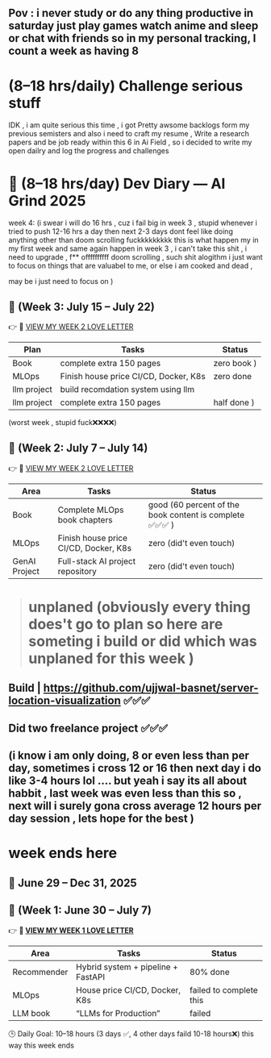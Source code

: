 ## Pov : i never study or do any thing productive in saturday  just play games watch anime and sleep or chat with friends so in my personal tracking, I count a week as having 8 

# (8–18 hrs/daily) Challenge serious stuff 
IDK , i am quite serious this time , i got Pretty  awsome  backlogs form my previous semisters  and also i need to craft my resume , Write a research papers and be job ready within this 6 in Ai Field , so i decided to write my open dailry and log the progress and challenges




# 🚀 (8–18 hrs/day) Dev Diary — AI Grind 2025


week 4: (i swear i will do 16 hrs , cuz i fail big in week 3 , stupid whenever i tried to push 12-16  hrs a  day then next 2-3 days dont feel like doing  anything other than doom scrolling  fuckkkkkkkkk this is what happen my in my first week and same again happen in week 3 , i can't take this shit , i need to upgrade , f** offffffffff  doom scrolling ,
such shit alogithm i just want to focus on things that are valuabel to me, or else i am cooked and dead , 








may be i just need to focus on   )
## 🧠 (Week 3: July 15 – July 22)  
👉 🔗 [VIEW MY WEEK 2 LOVE LETTER](https://github.com/ujjwal-basnet/My-Love-Letter/blob/main/Weekly-Logs/week3.md)

| Plan        | Tasks                                | Status               |
|--------------|-------------------------------------|----------------------|
| Book         | complete extra 150 pages | zero book  )         |
| MLOps        | Finish house price CI/CD, Docker, K8s| zero done |
| llm  project| build recomdation system using llm|   |  yes i did , but never finish  |
| llm   project      | complete extra 150 pages |  half done )         |

(worst week  ,  stupid fuck❌❌❌❌)






## 🧠 (Week 2: July 7 – July 14)  
👉 🔗 [VIEW MY WEEK 2 LOVE LETTER](https://github.com/ujjwal-basnet/My-Love-Letter/blob/main/Weekly-Logs/week2.md)

| Area         | Tasks                                | Status               |
|--------------|-------------------------------------|----------------------|
| Book         | Complete MLOps book chapters         | good  (60 percent of the book content is complete ✅✅✅ )         |
| MLOps        | Finish house price CI/CD, Docker, K8s| zero (did't even touch) |
| GenAI Project| Full-stack AI project repository     |  zero (did't even touch) |

># unplaned (obviously every thing does't go to plan so here are someting i build or did which was unplaned for this week )

## Build | https://github.com/ujjwal-basnet/server-location-visualization    ✅✅✅

 ## Did two freelance project  ✅✅✅



## (i know i am only doing, 8 or even less than per day, sometimes i cross 12 or 16 then next day i do like 3-4 hours lol .... but yeah i say its all about habbit , last week was even less than this so , next will i surely gona cross average 12 hours per day session , lets hope for the best   )
# week ends  here



📅 June 29 – Dec 31, 2025  
---

## 🧠  (Week 1: June 30 – July 7)
👉 **🔗 [ VIEW MY WEEK 1 LOVE LETTER ](https://github.com/ujjwal-basnet/My-Love-Letter/blob/main/Weekly-Logs/(july)-week-1.md)**


| Area         | Tasks                                  | Status |
|--------------|-----------------------------------------|--------|
| Recommender  | Hybrid system + pipeline + FastAPI      | 80% done    |
| MLOps         | House price CI/CD, Docker, K8s          | failed to complete this     |
| LLM book  |  “LLMs for Production”  | failed      |

🕒 Daily Goal: 10–18 hours  (3 days ✅, 4 other days faild 10-18 hours❌) this way this week ends